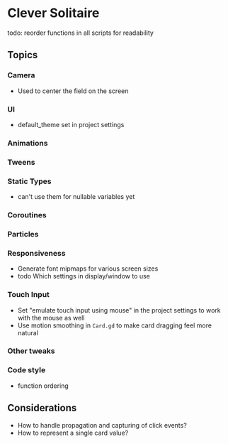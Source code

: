 # Clever Solitaire

todo: reorder functions in all scripts for readability

## Topics

### Camera

- Used to center the field on the screen

### UI

- default_theme set in project settings

### Animations

### Tweens

### Static Types

- can't use them for nullable variables yet

### Coroutines

### Particles

### Responsiveness

- Generate font mipmaps for various screen sizes
- todo Which settings in display/window to use

### Touch Input

- Set "emulate touch input using mouse" in the project settings to work with the mouse as well
- Use motion smoothing in `Card.gd` to make card dragging feel more natural

### Other tweaks

### Code style

- function ordering

## Considerations

- How to handle propagation and capturing of click events?
- How to represent a single card value?